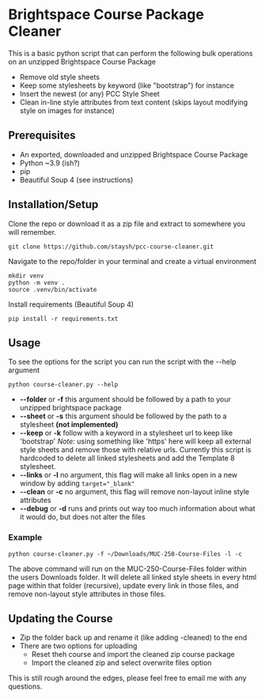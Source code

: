 # Brightspace Course Package Cleaner

This is a basic python script that can perform the following bulk operations on an unzipped Brightspace Course Package
* Remove old style sheets
* Keep some stylesheets by keyword (like "bootstrap") for instance
* Insert the newest (or any) PCC Style Sheet
* Clean in-line style attributes from text content (skips layout modifying style on images for instance)

## Prerequisites
* An exported, downloaded and unzipped Brightspace Course Package
* Python ~3.9 (ish?)
* pip
* Beautiful Soup 4 (see instructions)

## Installation/Setup
Clone the repo or download it as a zip file and extract to somewhere you will remember.
```console
git clone https://github.com/staysh/pcc-course-cleaner.git
```
Navigate to the repo/folder in your terminal and create a virtual environment
```console
mkdir venv
python -m venv .
source .venv/bin/activate
```
Install requirements (Beautiful Soup 4)
```console
pip install -r requirements.txt
```
## Usage
To see the options for the script you can run the script with the --help argument
```console
python course-cleaner.py --help
```
* **--folder** or **-f** this argument should be followed by a path to your unzipped brightspace package
* **--sheet** or **-s** this argument should be followed by the path to a stylesheet **(not implemented)**
* **--keep** or **-k** follow with a keyword in a stylesheet url to keep like 'bootstrap' *Note:* using something like 'https' here will keep all external style sheets and remove those with relative urls. Currently this script is hardcoded to delete all linked stylesheets and add the Template 8 stylesheet.
* **--links** or **-l** no argument, this flag will make all links open in a new window by adding `target="_blank"`
* **--clean** or **-c** no argument, this flag will remove non-layout inline style attributes
* **--debug** or **-d** runs and prints out way too much information about what it would do, but does not alter the files

### Example
```console
python course-cleaner.py -f ~/Downloads/MUC-250-Course-Files -l -c
```
The above command will run on the MUC-250-Course-Files folder within the users Downloads folder. It will delete all linked style sheets in every html page within that folder (recursive), update every link in those files, and remove non-layout style attributes in those files.

## Updating the Course
* Zip the folder back up and rename it (like adding -cleaned) to the end
* There are two options for uploading
	* Reset theh course and import the cleaned zip course package
	* Import the cleaned zip and select overwrite files option

This is still rough around the edges, please feel free to email me with any questions. 
